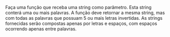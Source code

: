 Faça uma função que receba uma string como parâmetro. Esta string conterá uma ou mais palavras. 
A função deve retornar a mesma string, mas com todas as palavras que possuam 5 ou mais letras invertidas. 
As strings fornecidas serão compostas apenas por letras e espaços, com espaços ocorrendo apenas entre palavras.
